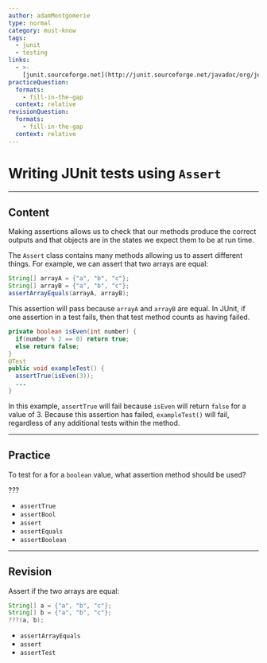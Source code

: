```yaml
---
author: adamMontgomerie
type: normal
category: must-know
tags:
  - junit
  - testing
links:
  - >-
    [junit.sourceforge.net](http://junit.sourceforge.net/javadoc/org/junit/Assert.html){website}
practiceQuestion:
  formats:
    - fill-in-the-gap
  context: relative
revisionQuestion:
  formats:
    - fill-in-the-gap
  context: relative
---
```


# Writing JUnit tests using `Assert`


---

## Content

Making assertions allows us to check that our methods produce the correct outputs and that objects are in the states we expect them to be at run time.

The `Assert` class contains many methods allowing us to assert different things. For example, we can assert that two arrays are equal:

```java
String[] arrayA = {"a", "b", "c"};
String[] arrayB = {"a", "b", "c"};
assertArrayEquals(arrayA, arrayB);
```

This assertion will pass because `arrayA` and `arrayB` are equal. In JUnit, if one assertion in a test fails, then that test method counts as having failed.

```java
private boolean isEven(int number) {
  if(number % 2 == 0) return true;
  else return false;
}
@Test
public void exampleTest() {
  assertTrue(isEven(3));
  ...
}
```

In this example, `assertTrue` will fail because `isEven` will return `false` for a value of 3. Because this assertion has failed, `exampleTest()` will fail, regardless of any additional tests within the method.


---

## Practice

To test for a for a `boolean` value, what assertion method should be used?

???

- `assertTrue`
- `assertBool`
- `assert`
- `assertEquals`
- `assertBoolean`


---

## Revision

Assert if the two arrays are equal:

```java
String[] a = {"a", "b", "c"};
String[] b = {"a", "b", "c"};
???(a, b);
```

- `assertArrayEquals`
- `assert`
- `assertTest`
